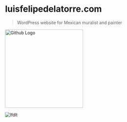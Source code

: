 # luisfelipedelatorre.com
> WordPress website for Mexican muralist and painter

<img src="https://luisfelipedelatorre.com/wp-content/uploads/2019/01/una-vida-en-la-pintura.jpg" width="256" height="256" title="Github Logo">

![lfdlt](https://luisfelipedelatorre.com/wp-content/uploads/2019/01/una-vida-en-la-pintura.jpg)
